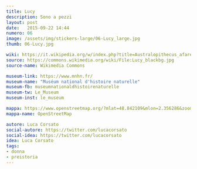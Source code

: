 ```yaml
---
title: Lucy
description: Sono a pezzi
layout: post
date:   2015-09-22 14:44
numero: 06
image: /assets/img/stickers-large/06-Lucy_large.jpg
thumb: 06-Lucy.jpg

wiki: https://it.wikipedia.org/w/index.php?title=Australopithecus_afarensis&redirect=no#Lucy
source: https://commons.wikimedia.org/wiki/File:Lucy_blackbg.jpg
source-name: Wikimedia Commons

museum-link: https://www.mnhn.fr/
museum-name: "Muséum national d'histoire naturelle"
museum-fb: museumnationaldhistoirenaturelle
museum-tw: Le_Museum
museum-inst: le_museum

mappa: https://www.openstreetmap.org/?mlat=48.842109&mlon=2.356286&zoom=15#map=15/48.8421/2.3563
mappa-name: OpenStreetMap

autore: Luca Corsato
social-autore: https://twitter.com/lucacorsato
social-idea: https://twitter.com/lucacorsato
idea: Luca Corsato
tags:
- donna
- preistoria
---
```

